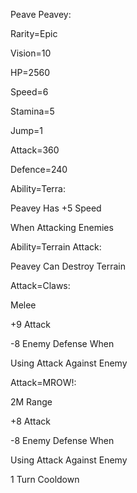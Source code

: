 Peave Peavey:

Rarity=Epic

Vision=10

HP=2560

Speed=6

Stamina=5

Jump=1

Attack=360

Defence=240

Ability=Terra:

Peavey Has +5 Speed

When Attacking Enemies

Ability=Terrain Attack:

Peavey Can Destroy Terrain

Attack=Claws:

Melee

+9 Attack

-8 Enemy Defense When

Using Attack Against Enemy

Attack=MROW!:

2M Range

+8 Attack

-8 Enemy Defense When

Using Attack Against Enemy

1 Turn Cooldown
